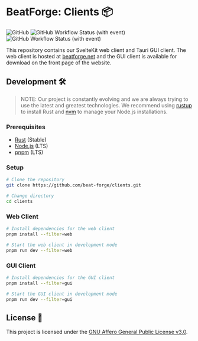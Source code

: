 # BeatForge: Clients 📦

![GitHub](https://img.shields.io/github/license/beat-forge/clients) ![GitHub Workflow Status (with event)](https://img.shields.io/github/actions/workflow/status/beat-forge/clients/staging-web.yml?label=web)
![GitHub Workflow Status (with event)](https://img.shields.io/github/actions/workflow/status/beat-forge/clients/build-gui.yml?label=gui)

This repository contains our SvelteKit web client and Tauri GUI client. The web client is hosted at [beatforge.net](https://beatforge.net) and the GUI client is available for download on the front page of the website.

## Development 🛠️

> NOTE: Our project is constantly evolving and we are always trying to use the latest and greatest technologies. We recommend using [rustup](https://rustup.rs/) to install Rust and [nvm](https://nvm.sh/) to manage your Node.js installations.

### Prerequisites

- [Rust](https://www.rust-lang.org/) (Stable)
- [Node.js](https://nodejs.org/en/) (LTS)
- [pnpm](https://pnpm.io/) (LTS)

### Setup

```bash
# Clone the repository
git clone https://github.com/beat-forge/clients.git

# Change directory
cd clients
```

### Web Client

```bash
# Install dependencies for the web client
pnpm install --filter=web

# Start the web client in development mode
pnpm run dev --filter=web
```

### GUI Client

```bash
# Install dependencies for the GUI client
pnpm install --filter=gui

# Start the GUI client in development mode
pnpm run dev --filter=gui
```

## License 📝

This project is licensed under the [GNU Affero General Public License v3.0](LICENSE).
